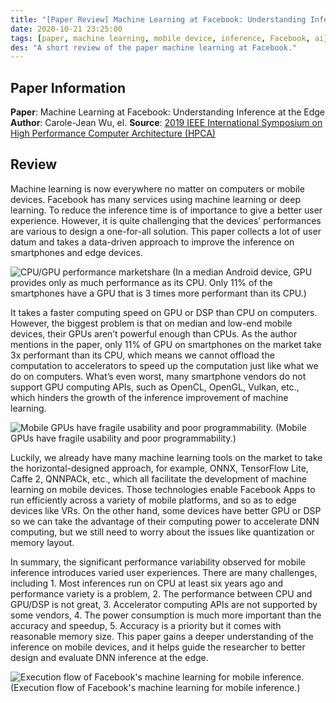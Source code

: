 ```yaml
---
title: "[Paper Review] Machine Learning at Facebook: Understanding Inference at the Edge"
date: 2020-10-21 23:25:00
tags: [paper, machine learning, mobile device, inference, Facebook, ai]
des: "A short review of the paper machine learning at Facebook."
---
```


## Paper Information

**Paper**: Machine Learning at Facebook: Understanding Inference at the Edge
**Author**: Carole-Jean Wu, el.
**Source**: [2019 IEEE International Symposium on High Performance Computer Architecture (HPCA)](https://ieeexplore-ieee-org.ezproxy.lib.nctu.edu.tw/document/8675201)


## Review

Machine learning is now everywhere no matter on computers or mobile devices. Facebook has many services using machine learning or deep learning. To reduce the inference time is of importance to give a better user experience. However, it is quite challenging that the devices’ performances are various to design a one-for-all solution. This paper collects a lot of user datum and takes a data-driven approach to improve the inference on smartphones and edge devices.

<img alt="CPU/GPU performance marketshare" src="https://user-images.githubusercontent.com/18013815/96740523-812b2080-13f3-11eb-932e-ccbfca1e9242.png" widh=500px>
(In a median Android device, GPU provides only as much performance as its CPU. Only 11% of the smartphones have a GPU that is 3 times more performant than its CPU.)

It takes a faster computing speed on GPU or DSP than CPU on computers. However, the biggest problem is that on median and low-end mobile devices, their GPUs aren’t powerful enough than CPUs. As the author mentions in the paper, only 11% of GPU on smartphones on the market take 3x performant than its CPU, which means we cannot offload the computation to accelerators to speed up the computation just like what we do on computers. What’s even worst, many smartphone vendors do not support GPU computing APIs, such as OpenCL, OpenGL, Vulkan, etc., which hinders the growth of the inference improvement of machine learning.

![Mobile GPUs have fragile usability and poor programmability.](https://user-images.githubusercontent.com/18013815/96740873-d5360500-13f3-11eb-9b2f-a74d182fa939.png)
(Mobile GPUs have fragile usability and poor programmability.)

Luckily, we already have many machine learning tools on the market to take the horizontal-designed approach, for example, ONNX, TensorFlow Lite, Caffe 2, QNNPACk, etc., which all facilitate the development of machine learning on mobile devices. Those technologies enable Facebook Apps to run efficiently across a variety of mobile platforms, and so as to edge devices like VRs. On the other hand, some devices have better GPU or DSP so we can take the advantage of their computing power to accelerate DNN computing, but we still need to worry about the issues like quantization or memory layout.

In summary, the significant performance variability observed for mobile inference introduces varied user experiences. There are many challenges, including 1. Most inferences run on CPU at least six years ago and performance variety is a problem, 2. The performance between CPU and GPU/DSP is not great, 3. Accelerator computing APIs are not supported by some vendors, 4. The power consumption is much more important than the accuracy and speedup, 5. Accuracy is a priority but it comes with reasonable memory size. This paper gains a deeper understanding of the inference on mobile devices, and it helps guide the researcher to better design and evaluate DNN inference at the edge.

![Execution flow of Facebook's machine learning for mobile inference.](https://user-images.githubusercontent.com/18013815/96741057-031b4980-13f4-11eb-974c-ee99d13364fa.png)
(Execution flow of Facebook's machine learning for mobile inference.)
